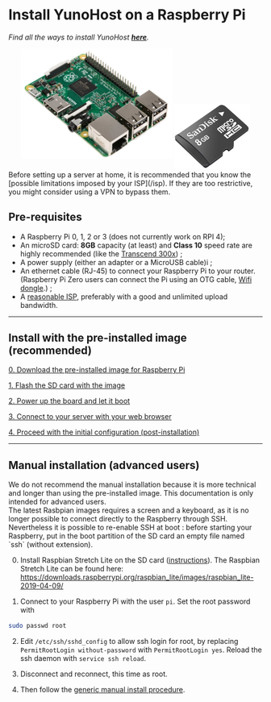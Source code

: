 # Install YunoHost on a Raspberry Pi

*Find all the ways to install YunoHost **[here](/install)**.*

<center>
<img src="/images/raspberrypi.jpg" width=300 style="padding-bottom:20px">
<img src="/images/micro-sd-card.jpg">
</center>

<div class="alert alert-info" markdown="1">
Before setting up a server at home, it is recommended that you know the [possible limitations imposed by your ISP](/isp). If they are too restrictive, you might consider using a VPN to bypass them.
</div>

## Pre-requisites

- A Raspberry Pi 0, 1, 2 or 3 (does not currently work on RPI 4);
- An microSD card: **8GB** capacity (at least) and **Class 10** speed rate are highly recommended (like the [Transcend 300x](http://www.amazon.fr/Transcend-microSDHC-adaptateur-TS32GUSDU1E-Emballage/dp/B00CES44EO)) ;
- A power supply (either an adapter or a MicroUSB cable)i ;
- An ethernet cable (RJ-45) to connect your Raspberry Pi to your router. (Raspberry Pi Zero users can connect the Pi using an OTG cable, [Wifi dongle](https://core-electronics.com.au/tutorials/raspberry-pi-zerow-headless-wifi-setup.html).) ;
- A [reasonable ISP](/isp), preferably with a good and unlimited upload bandwidth.

---

## Install with the pre-installed image (recommended)

<a class="btn btn-lg btn-default" href="/images">0. Download the pre-installed image for Raspberry Pi</a>

<a class="btn btn-lg btn-default" href="/burn_or_copy_iso">1. Flash the SD card with the image</a>

<a class="btn btn-lg btn-default" href="/plug_and_boot">2. Power up the board and let it boot</a>

<a class="btn btn-lg btn-default" href="/ssh">3. Connect to your server with your web browser</a>

<a class="btn btn-lg btn-default" href="/postinstall">4. Proceed with the initial configuration (post-installation)</a>

---

## Manual installation (advanced users)

<div class="alert alert-warning" markdown="1">
We do not recommend the manual installation because it is more technical and longer than using the pre-installed image. This documentation is only intended for advanced users.
</div>

<div class="alert alert-warning" markdown="1">
The latest Rasbpian images requires a screen and a keyboard, as it is no longer possible to connect directly to the Raspberry through SSH. Nevertheless it is possible to re-enable SSH at boot : before starting your Raspberry, put in the boot partition of the SD card an empty file named `ssh` (without extension).
</div>

0. Install Raspbian Stretch Lite on the SD card ([instructions](https://www.raspberrypi.org/downloads/raspbian/)). The Raspbian Stretch Lite can be found here: https://downloads.raspberrypi.org/raspbian_lite/images/raspbian_lite-2019-04-09/

1. Connect to your Raspberry Pi with the user `pi`. Set the root password with 
```bash
sudo passwd root
```

2. Edit `/etc/ssh/sshd_config` to allow ssh login for root, by replacing `PermitRootLogin without-password` with `PermitRootLogin yes`. Reload the ssh daemon with `service ssh reload`.

3. Disconnect and reconnect, this time as root.

4. Then follow the <a href="/install_manually">generic manual install procedure</a>.

